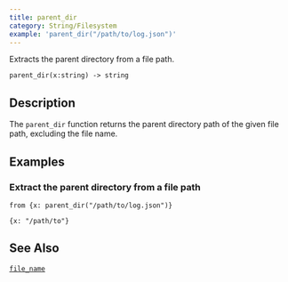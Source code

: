 ```yaml
---
title: parent_dir
category: String/Filesystem
example: 'parent_dir("/path/to/log.json")'
---
```


Extracts the parent directory from a file path.

```tql
parent_dir(x:string) -> string
```

## Description

The `parent_dir` function returns the parent directory path of the given file path, excluding the file name.

## Examples

### Extract the parent directory from a file path

```tql
from {x: parent_dir("/path/to/log.json")}
```

```tql
{x: "/path/to"}
```

## See Also

[`file_name`](/reference/functions/file_name)
